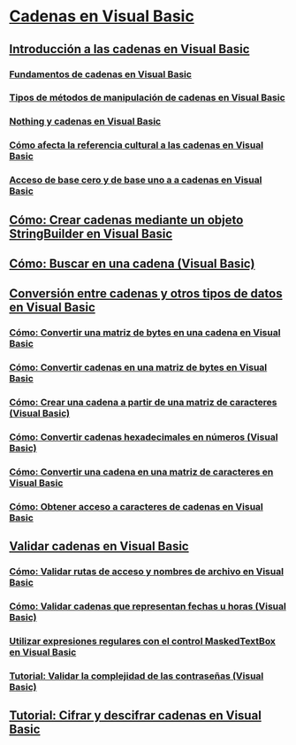 # [Cadenas en Visual Basic](index.md)
## [Introducción a las cadenas en Visual Basic](introduction-to-strings.md)
### [Fundamentos de cadenas en Visual Basic](string-basics.md)
### [Tipos de métodos de manipulación de cadenas en Visual Basic](types-of-string-manipulation-methods.md)
### [Nothing y cadenas en Visual Basic](nothing-and-strings.md)
### [Cómo afecta la referencia cultural a las cadenas en Visual Basic](how-culture-affects-strings.md)
### [Acceso de base cero y de base uno a a cadenas en Visual Basic](zero-based-vs-one-based-string-access.md)
## [Cómo: Crear cadenas mediante un objeto StringBuilder en Visual Basic](how-to-create-strings-using-a-stringbuilder.md)
## [Cómo: Buscar en una cadena (Visual Basic)](how-to-search-within-a-string.md)
## [Conversión entre cadenas y otros tipos de datos en Visual Basic](converting-between-strings-and-other-data-types.md)
### [Cómo: Convertir una matriz de bytes en una cadena en Visual Basic](how-to-convert-an-array-of-bytes-into-a-string.md)
### [Cómo: Convertir cadenas en una matriz de bytes en Visual Basic](how-to-convert-strings-into-an-array-of-bytes.md)
### [Cómo: Crear una cadena a partir de una matriz de caracteres (Visual Basic)](how-to-create-a-string-from-an-array-of-char-values.md)
### [Cómo: Convertir cadenas hexadecimales en números (Visual Basic)](how-to-convert-hexadecimal-strings-to-numbers.md)
### [Cómo: Convertir una cadena en una matriz de caracteres en Visual Basic](how-to-convert-a-string-to-an-array-of-characters.md)
### [Cómo: Obtener acceso a caracteres de cadenas en Visual Basic](how-to-access-characters-in-strings.md)
## [Validar cadenas en Visual Basic](validating-strings.md)
### [Cómo: Validar rutas de acceso y nombres de archivo en Visual Basic](how-to-validate-file-names-and-paths.md)
### [Cómo: Validar cadenas que representan fechas u horas (Visual Basic)](how-to-validate-strings-that-represent-dates-or-times.md)
### [Utilizar expresiones regulares con el control MaskedTextBox en Visual Basic](using-regular-expressions-with-the-maskedtextbox-control.md)
### [Tutorial: Validar la complejidad de las contraseñas (Visual Basic)](walkthrough-validating-that-passwords-are-complex.md)
## [Tutorial: Cifrar y descifrar cadenas en Visual Basic](walkthrough-encrypting-and-decrypting-strings.md)
